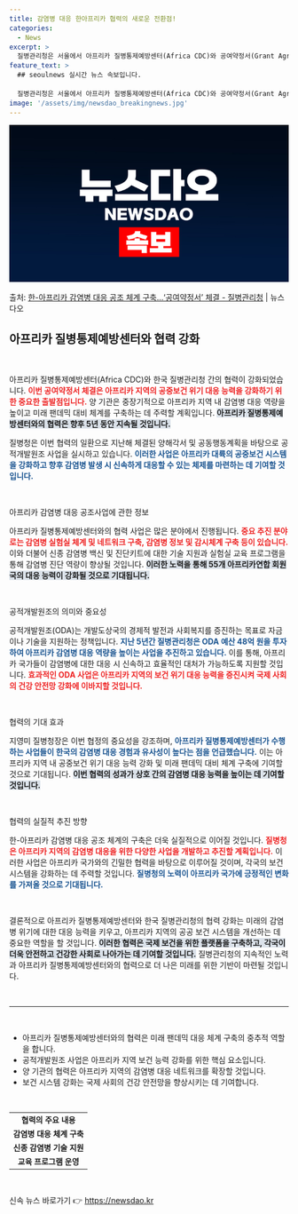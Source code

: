 ```yaml
---
title: 감염병 대응 한아프리카 협력의 새로운 전환점!
categories:
  - News
excerpt: >
  질병관리청은 서울에서 아프리카 질병통제예방센터(Africa CDC)와 공여약정서(Grant Agreement…
feature_text: >
  ## seoulnews 실시간 뉴스 속보입니다.

  질병관리청은 서울에서 아프리카 질병통제예방센터(Africa CDC)와 공여약정서(Grant Agreement…
image: '/assets/img/newsdao_breakingnews.jpg'
---
```


![뉴스다오 속보](/assets/img/newsdao_breakingnews.jpg)

<p>출처: <a href="https://newsdao.kr/2413" rel="dofollow">한-아프리카 감염병 대응 공조 체계 구축…‘공여약정서’ 체결 - 질병관리청</a> | 뉴스다오</p>

<h2 data-ke-size="size26">아프리카 질병통제예방센터와 협력 강화</h2>

<p data-ke-size="size16">&nbsp;</p>

아프리카 질병통제예방센터(Africa CDC)와 한국 질병관리청 간의 협력이 강화되었습니다. <b><span style="color: #ee2323;">이번 공여약정서 체결은 아프리카 지역의 공중보건 위기 대응 능력을 강화하기 위한 중요한 출발점입니다.</span></b> 양 기관은 중장기적으로 아프리카 지역 내 감염병 대응 역량을 높이고 미래 팬데믹 대비 체계를 구축하는 데 주력할 계획입니다. <b><span style="background-color: #21538527;">아프리카 질병통제예방센터와의 협력은 향후 5년 동안 지속될 것입니다.</span></b>

질병청은 이번 협력의 일환으로 지난해 체결된 양해각서 및 공동행동계획을 바탕으로 공적개발원조 사업을 실시하고 있습니다. <b><span style="color: #1a5490;">이러한 사업은 아프리카 대륙의 공중보건 시스템을 강화하고 향후 감염병 발생 시 신속하게 대응할 수 있는 체제를 마련하는 데 기여할 것입니다.</span></b>

<p data-ke-size="size16">&nbsp;</p>

아프리카 감염병 대응 공조사업에 관한 정보

아프리카 질병통제예방센터와의 협력 사업은 많은 분야에서 진행됩니다. <b><span style="color: #ee2323;">중요 추진 분야로는 감염병 실험실 체계 및 네트워크 구축, 감염병 정보 및 감시체계 구축 등이 있습니다.</span></b> 이와 더불어 신종 감염병 백신 및 진단키트에 대한 기술 지원과 실험실 교육 프로그램을 통해 감염병 진단 역량이 향상될 것입니다. <b><span style="background-color: #21538527;">이러한 노력을 통해 55개 아프리카연합 회원국의 대응 능력이 강화될 것으로 기대됩니다.</span></b>

<p data-ke-size="size16">&nbsp;</p>

공적개발원조의 의미와 중요성

공적개발원조(ODA)는 개발도상국의 경제적 발전과 사회복지를 증진하는 목표로 자금이나 기술을 지원하는 정책입니다. <b><span style="color: #1a5490;">지난 5년간 질병관리청은 ODA 예산 48억 원을 투자하여 아프리카 감염병 대응 역량을 높이는 사업을 추진하고 있습니다.</span></b> 이를 통해, 아프리카 국가들이 감염병에 대한 대응 시 신속하고 효율적인 대처가 가능하도록 지원할 것입니다. <b><span style="color: #ee2323;">효과적인 ODA 사업은 아프리카 지역의 보건 위기 대응 능력을 증진시켜 국제 사회의 건강 안전망 강화에 이바지할 것입니다.</span></b>

<p data-ke-size="size16">&nbsp;</p>

협력의 기대 효과

지영미 질병청장은 이번 협정의 중요성을 강조하며, <b><span style="color: #1a5490;">아프리카 질병통제예방센터가 수행하는 사업들이 한국의 감염병 대응 경험과 유사성이 높다는 점을 언급했습니다.</span></b> 이는 아프리카 지역 내 공중보건 위기 대응 능력 강화 및 미래 팬데믹 대비 체계 구축에 기여할 것으로 기대됩니다. <b><span style="background-color: #21538527;">이번 협력의 성과가 상호 간의 감염병 대응 능력을 높이는 데 기여할 것입니다.</span></b>

<p data-ke-size="size16">&nbsp;</p>

협력의 실질적 추진 방향

한-아프리카 감염병 대응 공조 체계의 구축은 더욱 실질적으로 이어질 것입니다. <b><span style="color: #ee2323;">질병청은 아프리카 지역의 감염병 대응을 위한 다양한 사업을 개발하고 추진할 계획입니다.</span></b> 이러한 사업은 아프리카 국가와의 긴밀한 협력을 바탕으로 이루어질 것이며, 각국의 보건 시스템을 강화하는 데 주력할 것입니다. <b><span style="color: #1a5490;">질병청의 노력이 아프리카 국가에 긍정적인 변화를 가져올 것으로 기대됩니다.</span></b>

<p data-ke-size="size16">&nbsp;</p>

결론적으로 아프리카 질병통제예방센터와 한국 질병관리청의 협력 강화는 미래의 감염병 위기에 대한 대응 능력을 키우고, 아프리카 지역의 공공 보건 시스템을 개선하는 데 중요한 역할을 할 것입니다. <b><span style="background-color: #21538527;">이러한 협력은 국제 보건을 위한 플랫폼을 구축하고, 각국이 더욱 안전하고 건강한 사회로 나아가는 데 기여할 것입니다.</span></b> 질병관리청의 지속적인 노력과 아프리카 질병통제예방센터와의 협력으로 더 나은 미래를 위한 기반이 마련될 것입니다.

<p data-ke-size="size16">&nbsp;</p>

<hr>

<p data-ke-size="size16">&nbsp;</p>

<ul>
<li>아프리카 질병통제예방센터와의 협력은 미래 팬데믹 대응 체계 구축의 중추적 역할을 합니다.</li>
<li>공적개발원조 사업은 아프리카 지역 보건 능력 강화를 위한 핵심 요소입니다.</li>
<li>양 기관의 협력은 아프리카 지역의 감염병 대응 네트워크를 확장할 것입니다.</li>
<li>보건 시스템 강화는 국제 사회의 건강 안전망을 향상시키는 데 기여합니다.</li>
</ul>

<p data-ke-size="size16">&nbsp;</p>

<table>
  <tr>
    <td style="text-align: center; height: 17px;"><b>협력의 주요 내용</b></td>
  </tr>
  <tr>
    <td style="text-align: center; height: 17px;"><b>감염병 대응 체계 구축</b></td>
  </tr>
  <tr>
    <td style="text-align: center; height: 17px;"><b>신종 감염병 기술 지원</b></td>
  </tr>
  <tr>
    <td style="text-align: center; height: 17px;"><b>교육 프로그램 운영</b></td>
  </tr>
</table>

<p data-ke-size="size16">&nbsp;</p> 

신속 뉴스 바로가기 👉 <a href="https://newsdao.kr" rel="dofollow">https://newsdao.kr</a>


